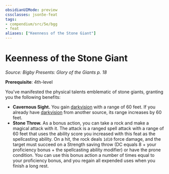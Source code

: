 ```yaml
---
obsidianUIMode: preview
cssclasses: json5e-feat
tags:
- compendium/src/5e/bgg
- feat
aliases: ["Keenness of the Stone Giant"]
---
```

# Keenness of the Stone Giant
*Source: Bigby Presents: Glory of the Giants p. 18*  

**Prerequisite**: 4th-level

You've manifested the physical talents emblematic of stone giants, granting you the following benefits:

- **Cavernous Sight.** You gain [darkvision](5E2014官方资源/规则/senses.md#darkvision) with a range of 60 feet. If you already have [darkvision](5E2014官方资源/规则/senses.md#darkvision) from another source, its range increases by 60 feet.  
- **Stone Throw.** As a bonus action, you can take a rock and make a magical attack with it. The attack is a ranged spell attack with a range of 60 feet that uses the ability score you increased with this feat as the spellcasting ability. On a hit, the rock deals `1d10` force damage, and the target must succeed on a Strength saving throw (DC equals 8 + your proficiency bonus + the spellcasting ability modifier) or have the prone condition. You can use this bonus action a number of times equal to your proficiency bonus, and you regain all expended uses when you finish a long rest.